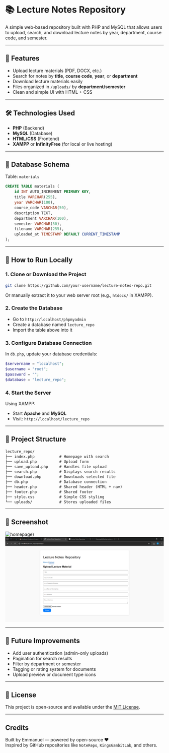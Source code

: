 
# 📚 Lecture Notes Repository

A simple web-based repository built with PHP and MySQL that allows users to upload, search, and download lecture notes by year, department, course code, and semester.

---

## 🌟 Features

- Upload lecture materials (PDF, DOCX, etc.)
- Search for notes by **title**, **course code**, **year**, or **department**
- Download lecture materials easily
- Files organized in `/uploads/` by **department/semester**
- Clean and simple UI with HTML + CSS

---

## 🛠 Technologies Used

- **PHP** (Backend)
- **MySQL** (Database)
- **HTML/CSS** (Frontend)
- **XAMPP** or **InfinityFree** (for local or live hosting)

---

## 🧱 Database Schema

Table: `materials`

```sql
CREATE TABLE materials (
    id INT AUTO_INCREMENT PRIMARY KEY,
    title VARCHAR(255),
    year VARCHAR(100),
    course_code VARCHAR(50),
    description TEXT,
    department VARCHAR(100),
    semester VARCHAR(50),
    filename VARCHAR(255),
    uploaded_at TIMESTAMP DEFAULT CURRENT_TIMESTAMP
);
```

---

## 🚀 How to Run Locally

### 1. Clone or Download the Project

```bash
git clone https://github.com/your-username/lecture-notes-repo.git
```

Or manually extract it to your web server root (e.g., `htdocs/` in XAMPP).

### 2. Create the Database

- Go to `http://localhost/phpmyadmin`
- Create a database named `lecture_repo`
- Import the table above into it

### 3. Configure Database Connection

In `db.php`, update your database credentials:

```php
$servername = "localhost";
$username = "root";
$password = "";
$database = "lecture_repo";
```

### 4. Start the Server

Using XAMPP:
- Start **Apache** and **MySQL**
- Visit: `http://localhost/lecture_repo`

---

## 📂 Project Structure

```
lecture_repo/
├── index.php           # Homepage with search
├── upload.php          # Upload form
├── save_upload.php     # Handles file upload
├── search.php          # Displays search results
├── download.php        # Downloads selected file
├── db.php              # Database connection
├── header.php          # Shared header (HTML + nav)
├── footer.php          # Shared footer
├── style.css           # Simple CSS styling
└── uploads/            # Stores uploaded files
```

---

## 📸 Screenshot

![homepage](image-2.png))
![uploadpage](image-1.png)

---

## 📌 Future Improvements

- Add user authentication (admin-only uploads)
- Pagination for search results
- Filter by department or semester
- Tagging or rating system for documents
- Upload preview or document type icons

---

## 📄 License

This project is open-source and available under the [MIT License](LICENSE).

---

## Credits

Built by Emmanuel — powered by open-source ❤️  
Inspired by GitHub repositories like `NoteRepo`, `KingsGambitLab`, and others.

